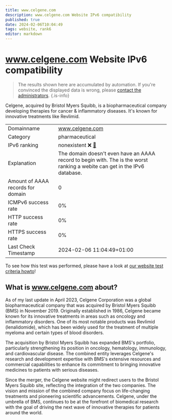 ```yaml
---
title: www.celgene.com
description: www.celgene.com Website IPv6 compatibility
published: true
date: 2024-02-06T10:04:49
tags: website, rank6
editor: markdown
---
```


# www.celgene.com Website IPv6 compatibility

> The results shown here are accumulated by automation. If you're convinced the displayed data is wrong, please [contact the administrators](/howto/chat). 
{.is-info}

Celgene, acquired by Bristol Myers Squibb, is a biopharmaceutical company developing therapies for cancer & inflammatory diseases. It's known for innovative treatments like Revlimid.


|   |   |
| - | - |
| Domainname | www.celgene.com
| Category | pharmaceutical |
| IPv6 ranking | nonexistent :x: [🔗](/howto/ranking) |
| Explanation | The domain doesn't even have an AAAA record to begin with. The is the worst ranking a webite can get in the IPv6 database. |
| Amount of AAAA records for domain | 0 |
| ICMPv6 success rate | 0%|
| HTTP success rate | 0% |
| HTTPS success rate | 0% |
| Last Check Timestamp | 2024-02-06 11:04:49+01:00 |

To see how this test was performed, please have a look at [our website test criteria howto](/howto/testcriteria/website)!


## What is www.celgene.com about?
As of my last update in April 2023, Celgene Corporation was a global biopharmaceutical company that was acquired by Bristol Myers Squibb (BMS) in November 2019. Originally established in 1986, Celgene became known for its innovative treatments in areas such as oncology and inflammatory disorders. One of its most notable products was Revlimid (lenalidomide), which has been widely used for the treatment of multiple myeloma and certain types of blood disorders.

The acquisition by Bristol Myers Squibb has expanded BMS's portfolio, particularly strengthening its position in oncology, hematology, immunology, and cardiovascular disease. The combined entity leverages Celgene's research and development expertise with BMS's extensive resources and commercial capabilities to enhance its commitment to bringing innovative medicines to patients with serious diseases.

Since the merger, the Celgene website might redirect users to the Bristol Myers Squibb site, reflecting the integration of the two companies. The vision and mission of the combined company focus on life-changing treatments and pioneering scientific advancements. Celgene, under the umbrella of BMS, continues to be at the forefront of biomedical research with the goal of driving the next wave of innovative therapies for patients around the world.


